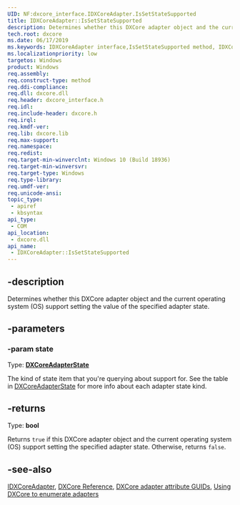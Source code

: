 ```yaml
---
UID: NF:dxcore_interface.IDXCoreAdapter.IsSetStateSupported
title: IDXCoreAdapter::IsSetStateSupported
description: Determines whether this DXCore adapter object and the current operating system (OS) support setting the value of the specified adapter state.
tech.root: dxcore
ms.date: 06/17/2019
ms.keywords: IDXCoreAdapter interface,IsSetStateSupported method, IDXCoreAdapter.IsSetStateSupported, IDXCoreAdapter::IsSetStateSupported, IsSetStateSupported, IsSetStateSupported method, IsSetStateSupported method,IDXCoreAdapter interface, dxcore/IDXCoreAdapter::IsSetStateSupported, dxcore_interface.idxcoreadapterfactory_issetstatesupported
ms.localizationpriority: low
targetos: Windows
product: Windows
req.assembly: 
req.construct-type: method
req.ddi-compliance: 
req.dll: dxcore.dll
req.header: dxcore_interface.h
req.idl: 
req.include-header: dxcore.h
req.irql: 
req.kmdf-ver: 
req.lib: dxcore.lib
req.max-support: 
req.namespace: 
req.redist: 
req.target-min-winverclnt: Windows 10 (Build 18936)
req.target-min-winversvr: 
req.target-type: Windows
req.type-library: 
req.umdf-ver: 
req.unicode-ansi: 
topic_type:
 - apiref
 - kbsyntax
api_type:
 - COM
api_location:
 - dxcore.dll
api_name:
 - IDXCoreAdapter::IsSetStateSupported
---
```


## -description

Determines whether this DXCore adapter object and the current operating system (OS) support setting the value of the specified adapter state.

## -parameters

### -param state

Type: **[DXCoreAdapterState](/windows/win32/api/dxcore_interface/ne-dxcore_interface-dxcoreadapterstate)**

The kind of state item that you're querying about support for. See the table in [DXCoreAdapterState](/windows/win32/api/dxcore_interface/ne-dxcore_interface-dxcoreadapterstate) for more info about each adapter state kind.

## -returns

Type: **bool**

Returns `true` if this DXCore adapter object and the current operating system (OS) support setting the specified adapter state. Otherwise, returns `false`.

## -see-also

[IDXCoreAdapter](/windows/win32/api/dxcore_interface/nn-dxcore_interface-idxcoreadapter), [DXCore Reference](/windows/win32/dxcore/dxcore-reference), [DXCore adapter attribute GUIDs](/windows/win32/dxcore/dxcore-adapter-attribute-guids), [Using DXCore to enumerate adapters](/windows/win32/dxcore/dxcore-enum-adapters)
